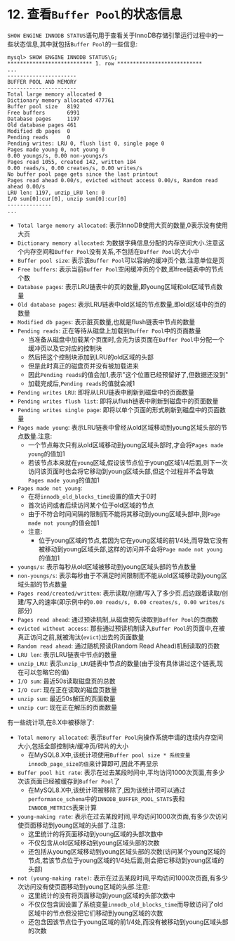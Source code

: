 # 12. 查看`Buffer Pool`的状态信息

`SHOW ENGINE INNODB STATUS`语句用于查看关于InnoDB存储引擎运行过程中的一些状态信息,其中就包括`Buffer Pool`的一些信息:

```
mysql> SHOW ENGINE INNODB STATUS\G;
*************************** 1. row ***************************
...
----------------------
BUFFER POOL AND MEMORY
----------------------
Total large memory allocated 0
Dictionary memory allocated 477761
Buffer pool size   8192
Free buffers       6991
Database pages     1197
Old database pages 461
Modified db pages  0
Pending reads      0
Pending writes: LRU 0, flush list 0, single page 0
Pages made young 0, not young 0
0.00 youngs/s, 0.00 non-youngs/s
Pages read 1055, created 142, written 184
0.00 reads/s, 0.00 creates/s, 0.00 writes/s
No buffer pool page gets since the last printout
Pages read ahead 0.00/s, evicted without access 0.00/s, Random read ahead 0.00/s
LRU len: 1197, unzip_LRU len: 0
I/O sum[0]:cur[0], unzip sum[0]:cur[0]
--------------
...
```

- `Total large memory allocated`: 表示InnoDB使用大页的数量,0表示没有使用大页
- `Dictionary memory allocated`: 为数据字典信息分配的内存空间大小.注意这个内存空间和`Buffer Pool`没有关系,不包括在`Buffer Pool`的大小中
- `Buffer pool size`: 表示该`Buffer Pool`可以容纳的缓冲页个数.注意单位是页
- `Free buffers`: 表示当前`Buffer Pool`空闲缓冲页的个数,即free链表中的节点个数
- `Database pages`: 表示LRU链表中的页的数量,即young区域和old区域节点数量
- `Old database pages`: 表示LRU链表中old区域的节点数量,即old区域中的页的数量
- `Modified db pages`: 表示脏页数量,也就是flush链表中节点的数量
- `Pending reads`: 正在等待从磁盘上加载到`Buffer Pool`中的页面数量
  - 当准备从磁盘中加载某个页面时,会先为该页面在`Buffer Pool`中分配一个缓冲页以及它对应的控制块
  - 然后把这个控制块添加到LRU的old区域的头部
  - 但是此时真正的磁盘页并没有被加载进来
  - 因此`Pending reads`的值会加1,表示"这个位置已经预留好了,但数据还没到"
  - 加载完成后,`Pending reads`的值就会减1
- `Pending writes LRU`: 即将从LRU链表中刷新到磁盘中的页面数量
- `Pending writes flush list`: 即将从flush链表中刷新到磁盘中的页面数量
- `Pending writes single page`: 即将以单个页面的形式刷新到磁盘中的页面数量
- `Pages made young`: 表示LRU链表中曾经从old区域移动到young区域头部的节点数量.注意:
  - 一个节点每次只有从old区域移动到young区域头部时,才会将`Pages made young`的值加1
  - 若该节点本来就在`young`区域,假设该节点位于young区域1/4后面,则下一次访问该页面时也会将它移动到young区域头部,但这个过程并不会导致`Pages made young`的值加1
- `Pages made not young`: 
  - 在将`innodb_old_blocks_time`设置的值大于0时
  - 首次访问或者后续访问某个位于old区域的节点
  - 由于不符合时间间隔的限制而不能将其移动到young区域头部中,则`Page made not young`的值会加1
  - 注意:
    - 位于young区域的节点,若因为它在young区域的前1/4处,而导致它没有被移动到young区域头部,这样的访问并不会将`Page made not young`的值加1
- `youngs/s`: 表示每秒从old区域被移动到young区域头部的节点数量
- `non-youngs/s`: 表示每秒由于不满足时间限制而不能从old区域移动到young区域头部的节点数量
- `Pages read/created/written`: 表示读取/创建/写入了多少页.后边跟着读取/创建/写入的速率(即示例中的`0.00 reads/s, 0.00 creates/s, 0.00 writes/s`部分)
- `Pages read ahead`: 通过预读机制,从磁盘预先读取到`Buffer Pool`的页面数
- `evicted without access`: 那些通过预读机制读入`Buffer Pool`的页面中,在被真正访问之前,就被淘汰(`evict`)出去的页面数量
- `Random read ahead`: 通过随机预读(Random Read Ahead)机制读取的页数
- `LRU len`: 表示LRU链表中节点的数量
- `unzip_LRU`: 表示`unzip_LRU`链表中节点的数量(由于没有具体讲过这个链表,现在可以忽略它的值)
- `I/O sum`: 最近50s读取磁盘页的总数
- `I/O cur`: 现在正在读取的磁盘页数量
- `unzip sum`: 最近50s解压的页面数量
- `unzip cur`: 现在正在解压的页面数量

有一些统计项,在8.X中被移除了:

- `Total memory allocated`: 表示`Buffer Pool`向操作系统申请的连续内存空间大小,包括全部控制块/缓冲页/碎片的大小
  - 在MySQL8.X中,该统计项使用`Buffer pool size * 系统变量innodb_page_size的值`来计算即可,因此不再显示
- `Buffer pool hit rate`: 表示在过去某段时间中,平均访问1000次页面,有多少次该页面已经被缓存到`Buffer Pool`了
  - 在MySQL8.X中,该统计项被移除了,因为该统计项可以通过`performance_schema`中的`INNODB_BUFFER_POOL_STATS`表和`INNODB_METRICS`表来计算
- `young-making rate`: 表示在过去某段时间,平均访问1000次页面,有多少次访问使页面移动到young区域的头部了.注意:
  - 这里统计的将页面移动到young区域的头部次数中
  - 不仅包含从old区域移动到young区域头部的次数
  - 还包括从young区域移动到young区域头部的次数(访问某个young区域的节点,若该节点位于young区域的1/4处后面,则会把它移动到young区域的头部)
- `not (young-making rate)`: 表示在过去某段时间,平均访问1000次页面,有多少次访问没有使页面移动到young区域的头部.注意:
  - 这里统计的没有将页面移动到young区域的头部次数中
  - 不仅仅包含因设置了系统变量`innodb_old_blocks_time`而导致访问了old区域中的节点但没把它们移动到young区域的次数
  - 还包含因该节点位于young区域的前1/4处,而没有被移动到young区域头部的次数
